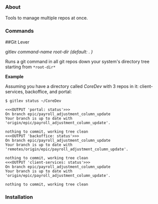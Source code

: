### About
Tools to manage multiple repos at once.

### Commands

##Git Lever

gitlev *command-name* *root-dir (default: . )*

Runs a git command in all git repos down your system's directory tree starting from `*root-dir*`	

**Example**

Assuming you have a directory called *CoreDev* with 3 repos in it: client-services, backoffice, and portal:

`$ gitlev status ~/CoreDev`

```
<<<OUTPUT 'portal: status'>>>
On branch epic/payroll_adjustment_column_update
Your branch is up to date with 'origin/epic/payroll_adjustment_column_update'.

nothing to commit, working tree clean
<<<OUTPUT 'backoffice: status'>>>
On branch epic/payroll_adjustment_column_update
Your branch is up to date with 'remotes/origin/epic/payroll_adjustment_column_update'.

nothing to commit, working tree clean
<<<OUTPUT 'client-services: status'>>>
On branch epic/payroll_adjustment_column_update
Your branch is up to date with 'origin/epic/payroll_adjustment_column_update'.

nothing to commit, working tree clean
```



### Installation
